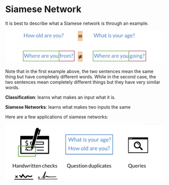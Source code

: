 # Siamese Network

It is best to describe what a Siamese network is through an example. 

![](6oRKwAEYSPaESsABGAj2pA_d6018a5e5a8242bf9600c1695b43a44b_Screen-Shot-2.png)

Note that in the first example above, the two sentences mean the same thing but have completely different words. While in the second case, the two sentences mean completely different things but they have very similar words. 

**Classification**: learns what makes an input what it is.

**Siamese Networks**: learns what makes two inputs the same

Here are a few applications of siamese networks: 

![](HVfJujfMRGuXybo3zNRrFw_e549e89079654668acbce9a9d028c4cc_Screen-Shot-2021-04-12-at-6.02..png)
